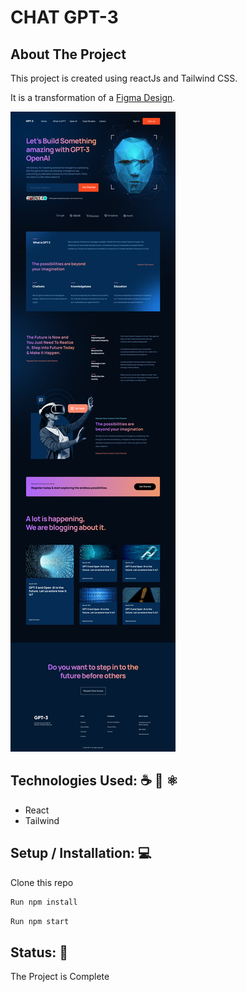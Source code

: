 # CHAT GPT-3 

## About The Project

This project is created using reactJs and Tailwind CSS. 

It is a transformation of a [Figma Design](https://www.figma.com/file/lz9lLpFHMxHm2odnwM3R0z/gpt3?node-id=0%3A15&t=BfNdVveop8rOXOJR-0).

![Alt text](./gpt3.png)

## Technologies Used: ☕️ 🐍 ⚛️
- React
- Tailwind

## Setup / Installation: 💻
Clone this repo
```bash
Run npm install
```

```bash
Run npm start
```
## Status: 📶

The Project is Complete


